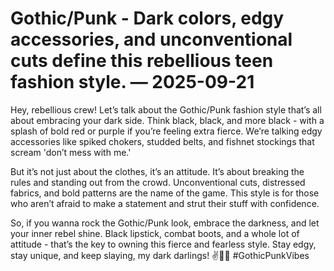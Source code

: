 # Gothic/Punk - Dark colors, edgy accessories, and unconventional cuts define this rebellious teen fashion style. — 2025-09-21

Hey, rebellious crew! Let’s talk about the Gothic/Punk fashion style that’s all about embracing your dark side. Think black, black, and more black - with a splash of bold red or purple if you’re feeling extra fierce. We’re talking edgy accessories like spiked chokers, studded belts, and fishnet stockings that scream 'don’t mess with me.'

But it’s not just about the clothes, it’s an attitude. It’s about breaking the rules and standing out from the crowd. Unconventional cuts, distressed fabrics, and bold patterns are the name of the game. This style is for those who aren’t afraid to make a statement and strut their stuff with confidence.

So, if you wanna rock the Gothic/Punk look, embrace the darkness, and let your inner rebel shine. Black lipstick, combat boots, and a whole lot of attitude - that’s the key to owning this fierce and fearless style. Stay edgy, stay unique, and keep slaying, my dark darlings! ✌🖤🔥 #GothicPunkVibes